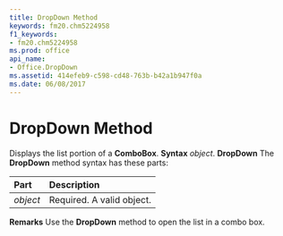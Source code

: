 ```yaml
---
title: DropDown Method
keywords: fm20.chm5224958
f1_keywords:
- fm20.chm5224958
ms.prod: office
api_name:
- Office.DropDown
ms.assetid: 414efeb9-c598-cd48-763b-b42a1b947f0a
ms.date: 06/08/2017
---
```



# DropDown Method



Displays the list portion of a  **ComboBox**.
 **Syntax**
 _object_. **DropDown**
The  **DropDown** method syntax has these parts:


|**Part**|**Description**|
|:-----|:-----|
| _object_|Required. A valid object.|
 **Remarks**
Use the  **DropDown** method to open the list in a combo box.

